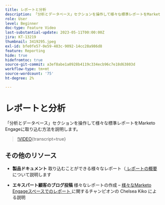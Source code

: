 ```yaml
---
title: レポートと分析
description: 「分析とデータベース」セクションを操作して様々な標準レポートをMarketo Engageに取り込む方法を説明します。
role: User
level: Beginner
doc-type: Feature Video
last-substantial-update: 2023-05-11T00:00:00Z
jira: KT-13219
thumbnail: 3419295.jpeg
exl-id: bfe0fe57-0e59-483c-9092-14cc28a986d8
feature: Reporting
hide: true
hidefromtoc: true
source-git-commit: a3ef8abe1a0928b4119c334ecb96c7e18d63803d
workflow-type: tm+mt
source-wordcount: '75'
ht-degree: 2%

---
```


# レポートと分析

「分析とデータベース」セクションを操作して様々な標準レポートをMarketo Engageに取り込む方法を説明します。

>[!VIDEO](https://video.tv.adobe.com/v/3419295/?learn=on){transcript=true}

## その他のリソース

* **製品ドキュメント**
取り込むことができる様々なレポート（[ レポートの概要 ](https://experienceleague.adobe.com/docs/marketo/using/product-docs/reporting/reporting-overview.html?lang=en&amp;sdid=M7K4SLTS&amp;mv=email&amp;mv2=instreml) について説明します

* **エキスパート顧客のブログ投稿**
様々なレポートの作成 – [ 様々なMarketo Engageスペースでのレポート ](https://nation.marketo.com/t5/product-blogs/how-marketo-champion-chelsea-kiko-reports-in-various-marketo/ba-p/242627) に関するチャンピオンの Chelsea Kiko による説明
